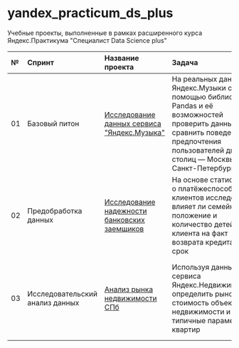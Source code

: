 # yandex_practicum_ds_plus
Учебные проекты, выполненные в рамках расширенного курса Яндекс.Практикума "Специалист Data Science plus"

| **№**| **Спринт** | **Название проекта** | **Задача** | **Инструменты** | **Тэги** |
| :---- | :------------- | :--------------------- | :------------------- | :--------------------- | :--------------------- | 
| 01 | Базовый питон | [Исследование данных сервиса "Яндекс.Музыка"](01_yandex_music) | На реальных данных Яндекс.Музыки c помощью библиотеки Pandas и её возможностей проверить данные и сравнить поведение и предпочтения пользователей двух столиц — Москвы и Санкт-Петербурга | python, pandas | Обработка данных, дубликаты, пропуски, логическая индексация, группировка, сортировка |
| 02 | Предобработка данных | [Исследование надежности банковских заемщиков](02_bank_borrowers_reliability) | На основе статистики о платёжеспособности клиентов исследовать влияет ли семейное положение и количество детей клиента на факт возврата кредита в срок | python, pandas | Обработка данных, дубликаты, пропуски, категоризация, декомпозиция |
| 03 | Исследовательский анализ данных | [Анализ рынка недвижимости СПб](03_real_estate) | Используя данные сервиса Яндекс.Недвижимость, определить рыночную стоимость объектов недвижимости и типичные параметры квартир | python, pandas, matplotlib | обработка данных, histogram, boxplot, scattermatrix, категоризация, scatterplot,  фрод-мониторинг |
